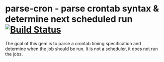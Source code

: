 # parse-cron - parse crontab syntax & determine next scheduled run [![Build Status](https://travis-ci.org/siebertm/parse-cron.png)](https://travis-ci.org/siebertm/parse-cron)

The goal of this gem is to parse a crontab timing specification and determine when the
job should be run. It is not a scheduler, it does not run the jobs.

